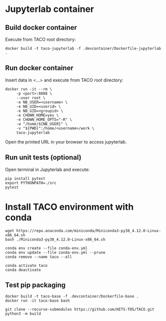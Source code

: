 # Jupyterlab container

## Build docker container

Execute from TACO root directory:
```
docker build -t taco-jupyterlab -f .devcontainer/Dockerfile-jupyterlab .
```

## Run docker container

Insert data in <...> and execute from TACO root directory:

```
docker run -it --rm \
     -p <port>:8888 \
     --user root \
     -e NB_USER=<username> \
     -e NB_UID=<userid> \
     -e NB_GID=<groupid> \
     -e CHOWN_HOME=yes \
     -e CHOWN_HOME_OPTS="-R" \
     -w "/home/${NB_USER}" \
     -v "${PWD}":/home/<username>/work \
     taco-jupyterlab
```

Open the printed URL in your browser to access jupyterlab.

## Run unit tests (optional)

Open terminal in Jupyterlab and execute:

```
pip install pytest
export PYTHONPATH=./src
pytest
```


# Install TACO environment with conda

```
wget https://repo.anaconda.com/miniconda/Miniconda3-py38_4.12.0-Linux-x86_64.sh
bash ./Miniconda3-py38_4.12.0-Linux-x86_64.sh

conda env create --file conda-env.yml
conda env update --file conda-env.yml --prune
conda remove --name taco --all

conda activate taco
conda deactivate
```


## Test pip packaging

```
docker build -t taco-base -f .devcontainer/Dockerfile-base .
docker run -it taco-base bash
```

```
git clone --recurse-submodules https://github.com/HITS-TOS/TACO.git
python3 -m build
```
